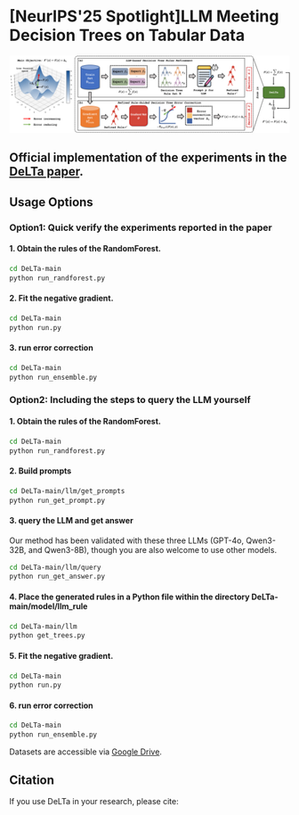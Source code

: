# [NeurIPS'25 Spotlight]LLM Meeting Decision Trees on Tabular Data

<div style="text-align: center; margin: 20px 0;">
  <img src="picture/framework1-1.png" alt="The DeLTa framework" style="max-width: 100%; height: auto;">
</div>

## Official implementation of the experiments in the [DeLTa paper]().

## Usage Options

### Option1: Quick verify the experiments reported in the paper


#### 1. Obtain the rules of the RandomForest.
 
```bash
cd DeLTa-main
python run_randforest.py
```
#### 2. Fit the negative gradient.
    
```bash
cd DeLTa-main
python run.py
```
#### 3. run  error correction
    
```bash
cd DeLTa-main
python run_ensemble.py
```

### Option2: Including the steps to query the LLM yourself

#### 1. Obtain the rules of the RandomForest.
 
```bash
cd DeLTa-main
python run_randforest.py
```

#### 2. Build prompts

```bash
cd DeLTa-main/llm/get_prompts
python run_get_prompt.py
```


#### 3. query the LLM and get answer 
Our method has been validated with these three LLMs (GPT-4o, Qwen3-32B, and Qwen3-8B), though you are also welcome to use other models.
```bash
cd DeLTa-main/llm/query
python run_get_answer.py
```

#### 4. Place the generated rules in a Python file within the directory DeLTa-main/model/llm_rule

```bash
cd DeLTa-main/llm
python get_trees.py
```

#### 5. Fit the negative gradient.
    
```bash
cd DeLTa-main
python run.py
```
#### 6. run  error correction
    
```bash
cd DeLTa-main
python run_ensemble.py
```

Datasets are accessible via [Google Drive](https://drive.google.com/open?id=1JIsivUoM4qeM3MY9jNpXjJJH4VplndCy&usp=drive_fs).



## Citation

If you use DeLTa in your research, please cite:

```bibtex

```
